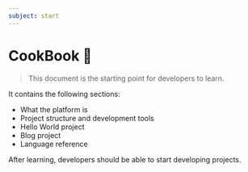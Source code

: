 ```yaml
---
subject: start
---
```

# CookBook 🦘

> This document is the starting point for developers to learn.

It contains the following sections:

- What the platform is
- Project structure and development tools
- Hello World project
- Blog project
- Language reference

After learning, developers should be able to start developing projects.
